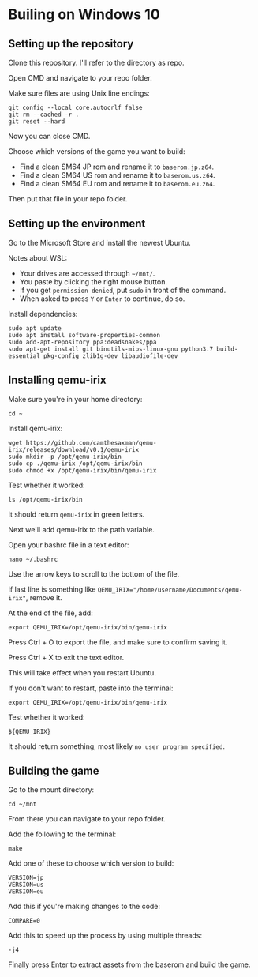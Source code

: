 # Builing on Windows 10

## Setting up the repository

Clone this repository. I'll refer to the directory as repo.

Open CMD and navigate to your repo folder.

Make sure files are using Unix line endings:

```
git config --local core.autocrlf false
git rm --cached -r .
git reset --hard
```

Now you can close CMD.

Choose which versions of the game you want to build:

* Find a clean SM64 JP rom and rename it to `baserom.jp.z64`.
* Find a clean SM64 US rom and rename it to `baserom.us.z64`.
* Find a clean SM64 EU rom and rename it to `baserom.eu.z64`.

Then put that file in your repo folder.

## Setting up the environment

Go to the Microsoft Store and install the newest Ubuntu.

Notes about WSL:

* Your drives are accessed through `~/mnt/`.
* You paste by clicking the right mouse button.
* If you get `permission denied`, put `sudo` in front of the command.
* When asked to press `Y` or `Enter` to continue, do so.

Install dependencies:

```
sudo apt update
sudo apt install software-properties-common
sudo add-apt-repository ppa:deadsnakes/ppa
sudo apt-get install git binutils-mips-linux-gnu python3.7 build-essential pkg-config zlib1g-dev libaudiofile-dev
```

## Installing qemu-irix

Make sure you're in your home directory:

```
cd ~
```

Install qemu-irix:

```
wget https://github.com/camthesaxman/qemu-irix/releases/download/v0.1/qemu-irix
sudo mkdir -p /opt/qemu-irix/bin
sudo cp ./qemu-irix /opt/qemu-irix/bin
sudo chmod +x /opt/qemu-irix/bin/qemu-irix
```

Test whether it worked:

```
ls /opt/qemu-irix/bin
```

It should return `qemu-irix` in green letters.

Next we'll add qemu-irix to the path variable.

Open your bashrc file in a text editor:

```
nano ~/.bashrc
```

Use the arrow keys to scroll to the bottom of the file.

If last line is something like `QEMU_IRIX="/home/username/Documents/qemu-irix"`, remove it.

At the end of the file, add:

```
export QEMU_IRIX=/opt/qemu-irix/bin/qemu-irix
```

Press Ctrl + O to export the file, and make sure to confirm saving it.

Press Ctrl + X to exit the text editor.

This will take effect when you restart Ubuntu.

If you don't want to restart, paste into the terminal:

```
export QEMU_IRIX=/opt/qemu-irix/bin/qemu-irix
```

Test whether it worked:

```
${QEMU_IRIX}
```

It should return something, most likely `no user program specified`.

## Building the game

Go to the mount directory:

```
cd ~/mnt
```

From there you can navigate to your repo folder.

Add the following to the terminal:

```
make
```

Add one of these to choose which version to build:

```
VERSION=jp
VERSION=us
VERSION=eu
```

Add this if you're making changes to the code:

```
COMPARE=0
```

Add this to speed up the process by using multiple threads:

```
-j4
```

Finally press Enter to extract assets from the baserom and build the game.
